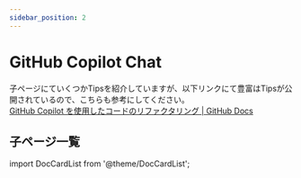 ```yaml
---
sidebar_position: 2
---
```


# GitHub Copilot Chat

子ページにていくつかTipsを紹介していますが、以下リンクにて豊富はTipsが公開されているので、こちらも参考にしてください。<br/>
[GitHub Copilot を使用したコードのリファクタリング | GitHub Docs](https://docs.github.com/ja/copilot/using-github-copilot/example-use-cases/refactoring-code-with-github-copilot)

## 子ページ一覧

import DocCardList from '@theme/DocCardList';

<DocCardList />
